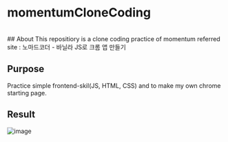 # momentumCloneCoding
<br>
## About 
This repositiory is a clone coding practice of momentum
referred site : 노마드코더 - 바닐라 JS로 크롬 앱 만들기

## Purpose
Practice simple frontend-skil(JS, HTML, CSS) and to make my own chrome starting page.

## Result
![image](https://user-images.githubusercontent.com/92897635/163110478-15a95420-9f5f-4739-84dd-83ef99c9097c.png)
